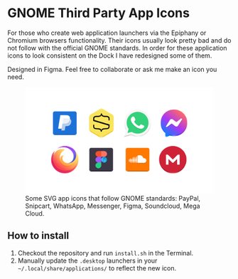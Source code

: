# GNOME Third Party App Icons
For those who create web application launchers via the Epiphany or Chromium browsers functionality. Their icons usually look pretty bad and do not follow with the official GNOME standards. In order for these application icons to look consistent on the Dock I have redesigned some of them. 

Designed in Figma. Feel free to collaborate or ask me make an icon you need.

<figure>
  <img src="https://github.com/petrstepanov/gnome-third-party-icons/blob/main/resources/preview.png?raw=true" alt="Gnome Application Icons" />
  <figcaption>Some SVG app icons that follow GNOME standards: PayPal, Snipcart, WhatsApp, Messenger, Figma, Soundcloud, Mega Cloud.</figcaption>
</figure>


## How to install
1. Checkout the repository and run `install.sh` in the Terminal.
2. Manually update the `.desktop` launchers in your `~/.local/share/applications/` to reflect the new icon.
